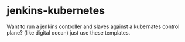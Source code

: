 # jenkins-kubernetes

Want to run a jenkins controller and slaves against a kubernates control plane? (like digital ocean) just use these templates.
